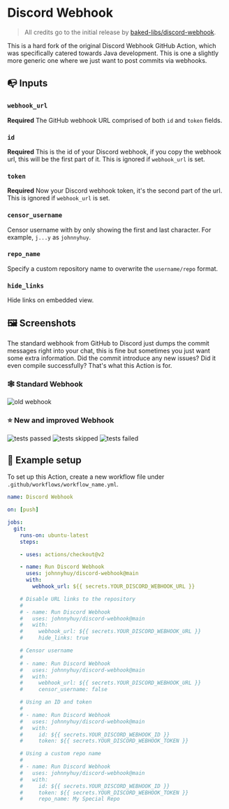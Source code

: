 # Discord Webhook

> All credits go to the initial release by [baked-libs/discord-webhook](https://github.com/baked-libs/discord-webhook).

This is a hard fork of the original Discord Webhook GitHub Action, which was specifically catered towards Java development. This is one a slightly more generic one where we just want to post commits via webhooks.

## :mailbox_with_no_mail: Inputs

### `webhook_url`

**Required** The GitHub webhook URL comprised of both `id` and `token` fields.

### `id`

**Required** This is the id of your Discord webhook, if you copy the webhook url, this will be the first part of it. This is ignored if `webhook_url` is set.

### `token`

**Required** Now your Discord webhook token, it's the second part of the url. This is ignored if `webhook_url` is set.

### `censor_username`

Censor username with by only showing the first and last character. For example, `j...y` as `johnnyhuy`.

### `repo_name`

Specify a custom repository name to overwrite the `username/repo` format.

### `hide_links`

Hide links on embedded view.

## :framed_picture: Screenshots

The standard webhook from GitHub to Discord just dumps the commit messages right into your chat, this is fine but sometimes you just want some extra information. Did the commit introduce any new issues? Did it even compile successfully? That's what this Action is for.

### :spider_web: Standard Webhook

![old webhook](https://raw.githubusercontent.com/baked-libs/discord-webhook/master/assets/old-webhook.png)

### :star: New and improved Webhook

![tests passed](https://raw.githubusercontent.com/baked-libs/discord-webhook/master/assets/tests-passed.png)
![tests skipped](https://raw.githubusercontent.com/baked-libs/discord-webhook/master/assets/tests-skipped.png)
![tests failed](https://raw.githubusercontent.com/baked-libs/discord-webhook/master/assets/tests-failed.png)

## :scroll: Example setup

To set up this Action, create a new workflow file under `.github/workflows/workflow_name.yml`.

```yaml
name: Discord Webhook

on: [push]

jobs:
  git:
    runs-on: ubuntu-latest
    steps:

    - uses: actions/checkout@v2

    - name: Run Discord Webhook
      uses: johnnyhuy/discord-webhook@main
      with:
        webhook_url: ${{ secrets.YOUR_DISCORD_WEBHOOK_URL }}

    # Disable URL links to the repository
    # 
    # - name: Run Discord Webhook
    #   uses: johnnyhuy/discord-webhook@main
    #   with:
    #     webhook_url: ${{ secrets.YOUR_DISCORD_WEBHOOK_URL }}
    #     hide_links: true

    # Censor username
    # 
    # - name: Run Discord Webhook
    #   uses: johnnyhuy/discord-webhook@main
    #   with:
    #     webhook_url: ${{ secrets.YOUR_DISCORD_WEBHOOK_URL }}
    #     censor_username: false

    # Using an ID and token
    # 
    # - name: Run Discord Webhook
    #   uses: johnnyhuy/discord-webhook@main
    #   with:
    #     id: ${{ secrets.YOUR_DISCORD_WEBHOOK_ID }}
    #     token: ${{ secrets.YOUR_DISCORD_WEBHOOK_TOKEN }}

    # Using a custom repo name
    # 
    # - name: Run Discord Webhook
    #   uses: johnnyhuy/discord-webhook@main
    #   with:
    #     id: ${{ secrets.YOUR_DISCORD_WEBHOOK_ID }}
    #     token: ${{ secrets.YOUR_DISCORD_WEBHOOK_TOKEN }}
    #     repo_name: My Special Repo
```
